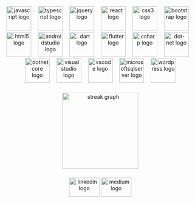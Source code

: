 <div align="center">
  <img src="https://skillicons.dev/icons?i=js" height="65" alt="javascript logo"  />
  <img width="10" />
  <img src="https://skillicons.dev/icons?i=ts" height="65" alt="typescript logo"  />
  <img width="10" />
  <img src="https://skillicons.dev/icons?i=jquery" height="65" alt="jquery logo"  />
  <img width="10" />
  <img src="https://skillicons.dev/icons?i=react" height="65" alt="react logo"  />
  <img width="10" />
  <img src="https://skillicons.dev/icons?i=css" height="65" alt="css3 logo"  />
  <img width="10" />
  <img src="https://skillicons.dev/icons?i=bootstrap" height="65" alt="bootstrap logo"  />
  <img width="10" />
  <img src="https://skillicons.dev/icons?i=html" height="65" alt="html5 logo"  />
  <img width="10" />
  <img src="https://skillicons.dev/icons?i=androidstudio" height="65" alt="androidstudio logo"  />
  <img width="10" />
  <img src="https://skillicons.dev/icons?i=dart" height="65" alt="dart logo"  />
  <img width="10" />
  <img src="https://skillicons.dev/icons?i=flutter" height="65" alt="flutter logo"  />
  <img width="10" />
  <img src="https://skillicons.dev/icons?i=cs" height="65" alt="csharp logo"  />
  <img width="10" />
  <img src="https://skillicons.dev/icons?i=dotnet" height="65" alt="dot-net logo"  />
  <img width="10" />
  <img src="https://cdn.jsdelivr.net/gh/devicons/devicon/icons/dotnetcore/dotnetcore-original.svg" height="65" alt="dotnetcore logo"  />
  <img width="10" />
  <img src="https://skillicons.dev/icons?i=visualstudio" height="65" alt="visualstudio logo"  />
  <img width="10" />
  <img src="https://skillicons.dev/icons?i=vscode" height="65" alt="vscode logo"  />
  <img width="10" />
  <img src="https://cdn.jsdelivr.net/gh/devicons/devicon/icons/microsoftsqlserver/microsoftsqlserver-plain.svg" height="65" alt="microsoftsqlserver logo"  />
  <img width="10" />
  <img src="https://skillicons.dev/icons?i=wordpress" height="65" alt="wordpress logo"  />
</div>

###

<div align="center">
  <img src="https://streak-stats.demolab.com?user=OzanYaprak&locale=en&mode=daily&theme=chartreuse-dark&hide_border=true&border_radius=90&date_format=j/n[/Y]&order=3" height="200" alt="streak graph"  />
</div>

###

<div align="center">
  <a href="https://www.linkedin.com/in/ozanyaprak/" target="_blank" ><img src="https://raw.githubusercontent.com/maurodesouza/profile-readme-generator/master/src/assets/icons/social/linkedin/default.svg" width="80" height="50" alt="linkedin logo"  /></a>
  <img src="https://raw.githubusercontent.com/maurodesouza/profile-readme-generator/master/src/assets/icons/social/medium/default.svg" width="80" height="50" alt="medium logo"  />
</div>

###

